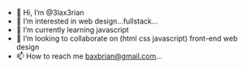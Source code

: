- 👋 Hi, I’m @3lax3rian
- 👀 I’m interested in web design...fullstack...
- 🌱 I’m currently learning javascript
- 💞️ I’m looking to collaborate on (html css javascript) front-end web design
- 📫 How to reach me baxbrian@gmail.com...

<!---
3lax3rian/3lax3rian is a ✨ special ✨ repository because its `README.md` (this file) appears on your GitHub profile.
You can click the Preview link to take a look at your changes.
--->
